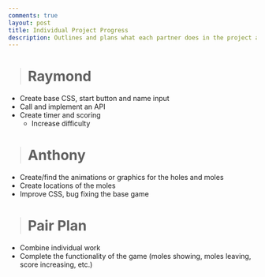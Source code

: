 ```yaml
---
comments: true
layout: post
title: Individual Project Progress
description: Outlines and plans what each partner does in the project and how we combine them.
---
```


> # Raymond
* Create base CSS, start button and name input
* Call and implement an API
* Create timer and scoring
    * Increase difficulty

> # Anthony
* Create/find the animations or graphics for the holes and moles
* Create locations of the moles
* Improve CSS, bug fixing the base game

> # Pair Plan
* Combine individual work
* Complete the functionality of the game (moles showing, moles leaving, score increasing, etc.)